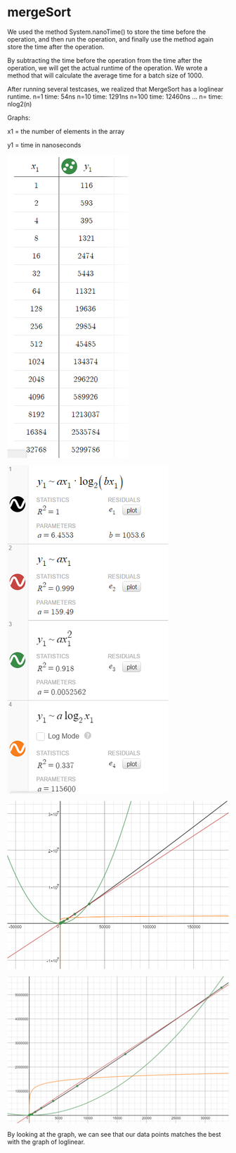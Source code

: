 # mergeSort
We used the method System.nanoTime() to store the time before the operation, 
    and then run the operation, and finally use the method again store the time 
    after the operation.
    
By subtracting the time before the operation from the time after the operation, 
    we will get the actual runtime of the operation. We wrote a method that will 
    calculate the average time for a batch size of 1000.
    
After running several testcases, we realized that MergeSort has a loglinear 
    runtime.
   n=1       time: 54ns
   n=10      time: 1291ns
   n=100     time: 12460ns
        ...
   n=<huge>  time: nlog2(n)
       
Graphs:

   x1 = the number of elements in the array
   
   y1 = time in nanoseconds
     
   ![alt tag](https://github.com/jacruse/mergeSort/blob/master/graphs/table.png)
     
   ![alt tag](https://github.com/jacruse/mergeSort/blob/master/graphs/bigoh.png)
     
   ![alt tag](https://github.com/jacruse/mergeSort/blob/master/graphs/graph.png)
     
   ![alt tag](https://github.com/jacruse/mergeSort/blob/master/graphs/zoom.png)

By looking at the graph, we can see that our data points matches the best with the graph of loglinear.
